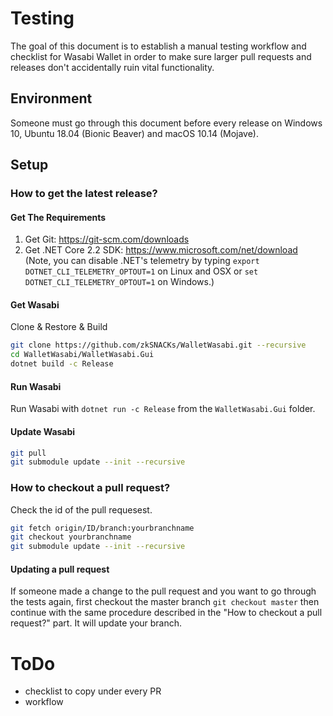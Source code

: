 # Testing

The goal of this document is to establish a manual testing workflow and checklist for Wasabi Wallet in order to make sure larger pull requests and releases don't accidentally ruin vital functionality.

## Environment

Someone must go through this document before every release on Windows 10, Ubuntu 18.04 (Bionic Beaver) and macOS 10.14 (Mojave).

## Setup

### How to get the latest release?

#### Get The Requirements

1. Get Git: https://git-scm.com/downloads
2. Get .NET Core 2.2 SDK: https://www.microsoft.com/net/download (Note, you can disable .NET's telemetry by typing `export DOTNET_CLI_TELEMETRY_OPTOUT=1` on Linux and OSX or `set DOTNET_CLI_TELEMETRY_OPTOUT=1` on Windows.)
  
#### Get Wasabi

Clone & Restore & Build

```sh
git clone https://github.com/zkSNACKs/WalletWasabi.git --recursive
cd WalletWasabi/WalletWasabi.Gui
dotnet build -c Release
```

#### Run Wasabi

Run Wasabi with `dotnet run -c Release` from the `WalletWasabi.Gui` folder.

#### Update Wasabi

```sh
git pull
git submodule update --init --recursive 
```

### How to checkout a pull request?

Check the id of the pull requesest.
```sh
git fetch origin/ID/branch:yourbranchname
git checkout yourbranchname
git submodule update --init --recursive
```

#### Updating a pull request

If someone made a change to the pull request and you want to go through the tests again, first checkout the master branch `git checkout master` then continue with the same procedure described in the "How to checkout a pull request?" part. It will update your branch.

# ToDo

- checklist to copy under every PR
- workflow
